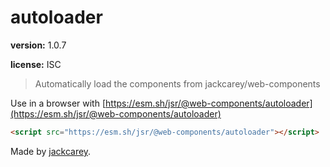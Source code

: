 # autoloader

**version:** 1.0.7

**license:** ISC

> Automatically load the components from jackcarey/web-components

Use in a browser with [https://esm.sh/jsr/@web-components/autoloader](https://esm.sh/jsr/@web-components/autoloader)

```html
<script src="https://esm.sh/jsr/@web-components/autoloader"></script>
```

Made by [jackcarey](https://jackcarey.co.uk).